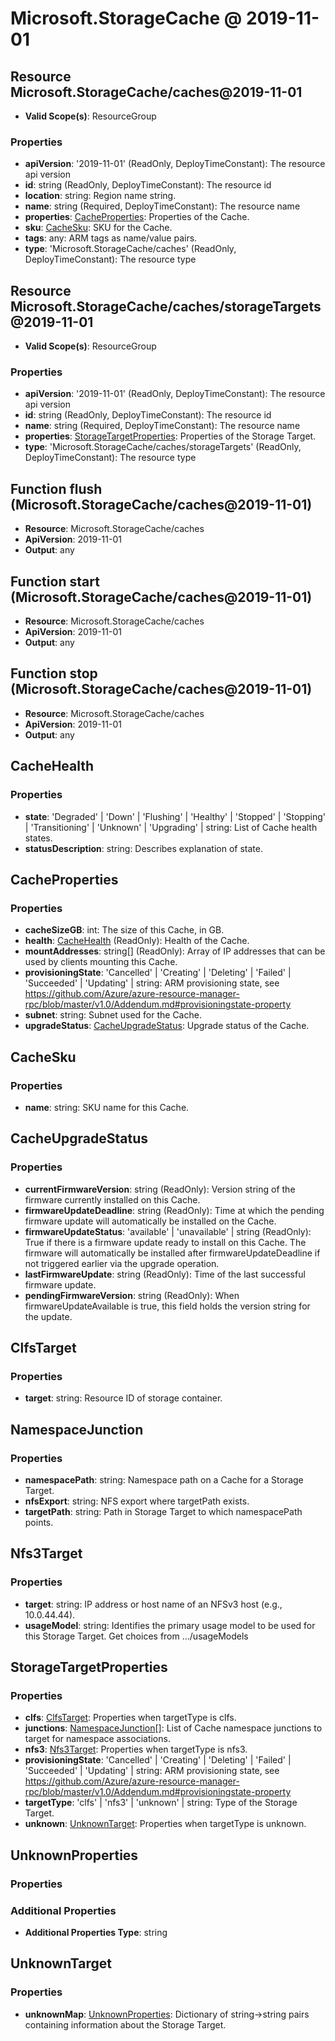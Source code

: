 # Microsoft.StorageCache @ 2019-11-01

## Resource Microsoft.StorageCache/caches@2019-11-01
* **Valid Scope(s)**: ResourceGroup
### Properties
* **apiVersion**: '2019-11-01' (ReadOnly, DeployTimeConstant): The resource api version
* **id**: string (ReadOnly, DeployTimeConstant): The resource id
* **location**: string: Region name string.
* **name**: string (Required, DeployTimeConstant): The resource name
* **properties**: [CacheProperties](#cacheproperties): Properties of the Cache.
* **sku**: [CacheSku](#cachesku): SKU for the Cache.
* **tags**: any: ARM tags as name/value pairs.
* **type**: 'Microsoft.StorageCache/caches' (ReadOnly, DeployTimeConstant): The resource type

## Resource Microsoft.StorageCache/caches/storageTargets@2019-11-01
* **Valid Scope(s)**: ResourceGroup
### Properties
* **apiVersion**: '2019-11-01' (ReadOnly, DeployTimeConstant): The resource api version
* **id**: string (ReadOnly, DeployTimeConstant): The resource id
* **name**: string (Required, DeployTimeConstant): The resource name
* **properties**: [StorageTargetProperties](#storagetargetproperties): Properties of the Storage Target.
* **type**: 'Microsoft.StorageCache/caches/storageTargets' (ReadOnly, DeployTimeConstant): The resource type

## Function flush (Microsoft.StorageCache/caches@2019-11-01)
* **Resource**: Microsoft.StorageCache/caches
* **ApiVersion**: 2019-11-01
* **Output**: any

## Function start (Microsoft.StorageCache/caches@2019-11-01)
* **Resource**: Microsoft.StorageCache/caches
* **ApiVersion**: 2019-11-01
* **Output**: any

## Function stop (Microsoft.StorageCache/caches@2019-11-01)
* **Resource**: Microsoft.StorageCache/caches
* **ApiVersion**: 2019-11-01
* **Output**: any

## CacheHealth
### Properties
* **state**: 'Degraded' | 'Down' | 'Flushing' | 'Healthy' | 'Stopped' | 'Stopping' | 'Transitioning' | 'Unknown' | 'Upgrading' | string: List of Cache health states.
* **statusDescription**: string: Describes explanation of state.

## CacheProperties
### Properties
* **cacheSizeGB**: int: The size of this Cache, in GB.
* **health**: [CacheHealth](#cachehealth) (ReadOnly): Health of the Cache.
* **mountAddresses**: string[] (ReadOnly): Array of IP addresses that can be used by clients mounting this Cache.
* **provisioningState**: 'Cancelled' | 'Creating' | 'Deleting' | 'Failed' | 'Succeeded' | 'Updating' | string: ARM provisioning state, see https://github.com/Azure/azure-resource-manager-rpc/blob/master/v1.0/Addendum.md#provisioningstate-property
* **subnet**: string: Subnet used for the Cache.
* **upgradeStatus**: [CacheUpgradeStatus](#cacheupgradestatus): Upgrade status of the Cache.

## CacheSku
### Properties
* **name**: string: SKU name for this Cache.

## CacheUpgradeStatus
### Properties
* **currentFirmwareVersion**: string (ReadOnly): Version string of the firmware currently installed on this Cache.
* **firmwareUpdateDeadline**: string (ReadOnly): Time at which the pending firmware update will automatically be installed on the Cache.
* **firmwareUpdateStatus**: 'available' | 'unavailable' | string (ReadOnly): True if there is a firmware update ready to install on this Cache. The firmware will automatically be installed after firmwareUpdateDeadline if not triggered earlier via the upgrade operation.
* **lastFirmwareUpdate**: string (ReadOnly): Time of the last successful firmware update.
* **pendingFirmwareVersion**: string (ReadOnly): When firmwareUpdateAvailable is true, this field holds the version string for the update.

## ClfsTarget
### Properties
* **target**: string: Resource ID of storage container.

## NamespaceJunction
### Properties
* **namespacePath**: string: Namespace path on a Cache for a Storage Target.
* **nfsExport**: string: NFS export where targetPath exists.
* **targetPath**: string: Path in Storage Target to which namespacePath points.

## Nfs3Target
### Properties
* **target**: string: IP address or host name of an NFSv3 host (e.g., 10.0.44.44).
* **usageModel**: string: Identifies the primary usage model to be used for this Storage Target. Get choices from .../usageModels

## StorageTargetProperties
### Properties
* **clfs**: [ClfsTarget](#clfstarget): Properties when targetType is clfs.
* **junctions**: [NamespaceJunction](#namespacejunction)[]: List of Cache namespace junctions to target for namespace associations.
* **nfs3**: [Nfs3Target](#nfs3target): Properties when targetType is nfs3.
* **provisioningState**: 'Cancelled' | 'Creating' | 'Deleting' | 'Failed' | 'Succeeded' | 'Updating' | string: ARM provisioning state, see https://github.com/Azure/azure-resource-manager-rpc/blob/master/v1.0/Addendum.md#provisioningstate-property
* **targetType**: 'clfs' | 'nfs3' | 'unknown' | string: Type of the Storage Target.
* **unknown**: [UnknownTarget](#unknowntarget): Properties when targetType is unknown.

## UnknownProperties
### Properties
### Additional Properties
* **Additional Properties Type**: string

## UnknownTarget
### Properties
* **unknownMap**: [UnknownProperties](#unknownproperties): Dictionary of string->string pairs containing information about the Storage Target.

